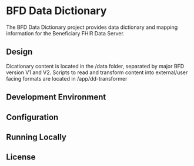 # BFD Data Dictionary

The BFD Data Dictionary project provides data dictionary and mapping information for the Beneficiary FHIR Data Server.


## Design

Dicationary content is located in the /data folder, separated by major BFD version V1 and V2.
Scripts to read and transform content into external/user facing formats are located in /app/dd-transformer

## Development Environment


## Configuration


## Running Locally



## License
